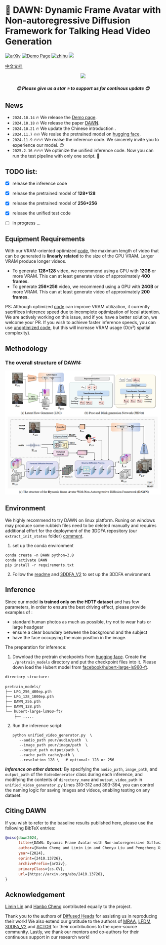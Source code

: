 # 🌅 DAWN: Dynamic Frame Avatar with Non-autoregressive Diffusion Framework for Talking Head Video Generation

[![arXiv](https://img.shields.io/badge/Arxiv-2410.13726-b31b1b.svg?logo=arXiv)](https://arxiv.org/abs/2410.13726)
[![Demo Page](https://img.shields.io/badge/Demo_Page-blue)](https://hanbo-cheng.github.io/DAWN/)
[![zhihu](https://img.shields.io/badge/知乎-0079FF.svg?logo=zhihu&logoColor=white)](https://zhuanlan.zhihu.com/p/2253009511)
 <a href='https://huggingface.co/Hanbo-Cheng/DAWN'><img src='https://img.shields.io/badge/%F0%9F%A4%97%20HuggingFace-Model-yellow'></a>


[中文文档](README_CN.md)
<p align="center">
<img src="structure_img\ifferent-styles-at-higher-resolution.gif" width=600>
</p>


<h5 align="center"> 😊 Please give us a star ⭐ to support us for continous update 😊  </h5>

## News
* ```2024.10.14``` 🔥 We release the [Demo page](https://hanbo-cheng.github.io/DAWN/).
* ```2024.10.18``` 🔥 We release the paper [DAWN](https://arxiv.org/abs/2410.13726).
* ```2024.10.21``` 🔥 We update the Chinese introduction [](https://zhuanlan.zhihu.com/p/2253009511).
* ```2024.11.7``` 🔥🔥 We realse the pretrained model on [hugging face](https://huggingface.co/Hanbo-Cheng/DAWN).
* ```2024.11.9``` 🔥🔥🔥 We realse the inference code. We sincerely invite you to experience our model. 😊
*  ```2025.2.16``` 🔥🔥🔥 We optimize the unified inference code. Now you can run the test pipeline with only one script. 🚀
## TODO list:
- [x]  release the inference code
- [x]  release the pretrained model of **128*128**
- [x]  release the pretrained model of **256*256** 
- [x] release the unified test code
- [ ] in progress ...


## Equipment Requirements

With our VRAM-oriented optimized [code](DM_3/modules/video_flow_diffusion_multiGPU_v0_crema_plus_faceemb_ca_multi_test_local_opt.py), the maximum length of video that can be generated is **linearly related** to the size of the GPU VRAM. Larger VRAM produce longer videos.
- To generate **128*128** video, we recommend using a GPU with **12GB** or more VRAM. This can at least generate video of approximately **400 frames**.
- To generate **256*256** video, we recommend using a GPU with **24GB** or more VRAM. This can at least generate video of approximately **200 frames**.

PS: Although optimized [code](DM_3/modules/video_flow_diffusion_multiGPU_v0_crema_plus_faceemb_ca_multi_test_local_opt.py) can improve VRAM utilization, it currently sacrifices inference speed due to incomplete optimization of local attention. We are actively working on this issue, and if you have a better solution, we welcome your PR. If you wish to achieve faster inference speeds, you can use [unoptimized code](DM_3/modules/video_flow_diffusion_multiGPU_v0_crema_plus_faceemb_ca_multi_test.py), but this will increase VRAM usage (O(n²) spatial complexity).
## Methodology
### The overall structure of DAWN:
<p align="center">
<img src="structure_img\pipeline.png" width=600 alt="framework"/>
</p>


## Environment
We highly recommend to try DAWN on linux platform. Runing on windows may produce some rubbish files need to be deleted manually and requires additional effort for the deployment of the 3DDFA repository (our `extract_init_states` folder) [comment](https://github.com/cleardusk/3DDFA_V2/issues/12#issuecomment-697479173).

1. set up the conda environment
```
conda create -n DAWN python=3.8
conda activate DAWN
pip install -r requirements.txt
```

2. Follow the [readme](extract_init_states/readme.md) and [3DDFA_V2](https://github.com/cleardusk/3DDFA_V2) to set up the 3DDFA environment.
 

## Inference

Since our model **is trained only on the HDTF dataset** and has few parameters, in order to ensure the best driving effect, please provide examples of :
- standard human photos as much as possible, try not to wear hats or large headgear
- ensure a clear boundary between the background and the subject
- have the face occupying the main position in the image.

The preparation for inference:
1. Download the pretrain checkpoints from [hugging face](https://huggingface.co/Hanbo-Cheng/DAWN). Create the `./pretrain_models` directory and put the checkpoint files into it. Please down load the Hubert model from [facebook/hubert-large-ls960-ft](https://huggingface.co/facebook/hubert-large-ls960-ft/tree/main).


```
directory structure:

pretrain_models/
├── LFG_256_400ep.pth
├── LFG_128_1000ep.pth
├── DAWN_256.pth
├── DAWN_128.pth
└── hubert-large-ls960-ft/
    ├── .....
```

2. Run the inference script: 
   ```
   python unified_video_generator.py  \
      --audio_path your/audio/path  \
      --image_path your/image/path  \
      --output_path output/path \
      --cache_path cache/path \
      --resolution 128 \   # optional: 128 or 256
   ```

***Inference on other dataset:***
By specifying the `audio_path`, `image_path`, and `output_path` of the `VideoGenerator` class during each inference, and modifying the contents of `directory_name` and `output_video_path` in `unified_video_generator.py` Lines 310-312 and 393-394, you can control the naming logic for saving images and videos, enabling testing on any dataset.


## Citing DAWN
If you wish to refer to the baseline results published here, please use the following BibTeX entries:

```BibTeX
@misc{dawn2024,
      title={DAWN: Dynamic Frame Avatar with Non-autoregressive Diffusion Framework for Talking Head Video Generation}, 
      author={Hanbo Cheng and Limin Lin and Chenyu Liu and Pengcheng Xia and Pengfei Hu and Jiefeng Ma and Jun Du and Jia Pan},
      year={2024},
      eprint={2410.13726},
      archivePrefix={arXiv},
      primaryClass={cs.CV},
      url={https://arxiv.org/abs/2410.13726}, 
}
```
## Acknowledgement

[Limin Lin](https://github.com/LiminLin0) and [Hanbo Cheng](https://github.com/Hanbo-Cheng) contributed equally to the project.

Thank you to the authors of [Diffused Heads](https://github.com/MStypulkowski/diffused-heads) for assisting us in reproducing their work! We also extend our gratitude to the authors of [MRAA](https://github.com/snap-research/articulated-animation), [LFDM](https://github.com/snap-research/articulated-animation), [3DDFA_V2](https://github.com/cleardusk/3DDFA_V2) and [ACTOR](https://github.com/Mathux/ACTOR) for their contributions to the open-source community. Lastly, we thank our mentors and co-authors for their continuous support in our research work!

